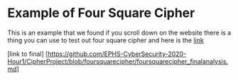 # Example of Four Square Cipher
This is an example that we found if you scroll down on the website there is a thing you can use to test out four square cipher and here is the [link](http://practicalcryptography.com/ciphers/four-square-cipher/)

[link to final] [https://github.com/EPHS-CyberSecurity-2020-Hour1/CipherProject/blob/foursquarecipher/foursquarecipher_finalanalysis.md]

